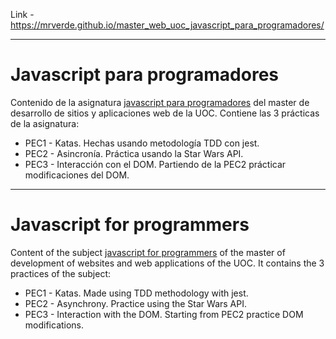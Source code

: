 Link - https://mrverde.github.io/master_web_uoc_javascript_para_programadores/

---

# Javascript para programadores

Contenido de la asignatura [javascript para programadores](http://cv.uoc.edu/tren/trenacc/web/GAT_EXP.PLANDOCENTE?any_academico=20212&cod_asignatura=M4.253&idioma=CAS&pagina=PD_PREV_SECRE&cache=S) del master de desarrollo de sitios y aplicaciones web de la UOC.
Contiene las 3 prácticas de la asignatura:

* PEC1 - Katas. Hechas usando metodología TDD con jest.
* PEC2 - Asincronía. Práctica usando la Star Wars API.
* PEC3 - Interacción con el DOM. Partiendo de la PEC2 prácticar modificaciones del DOM.

---

# Javascript for programmers

Content of the subject [javascript for programmers](http://cv.uoc.edu/tren/trenacc/web/GAT_EXP.PLANDOCENTE?any_academico=20212&cod_asignatura=M4.253&idioma=CAS&pagina=PD_PREV_SECRE&cache=S) of the master of development of websites and web applications of the UOC.
It contains the 3 practices of the subject:

* PEC1 - Katas. Made using TDD methodology with jest.
* PEC2 - Asynchrony. Practice using the Star Wars API.
* PEC3 - Interaction with the DOM. Starting from PEC2 practice DOM modifications.